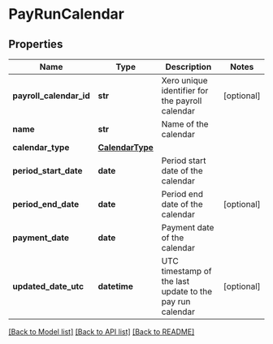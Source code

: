 # PayRunCalendar

## Properties
Name | Type | Description | Notes
------------ | ------------- | ------------- | -------------
**payroll_calendar_id** | **str** | Xero unique identifier for the payroll calendar | [optional] 
**name** | **str** | Name of the calendar | 
**calendar_type** | [**CalendarType**](CalendarType.md) |  | 
**period_start_date** | **date** | Period start date of the calendar | 
**period_end_date** | **date** | Period end date of the calendar | [optional] 
**payment_date** | **date** | Payment date of the calendar | 
**updated_date_utc** | **datetime** | UTC timestamp of the last update to the pay run calendar | [optional] 

[[Back to Model list]](../README.md#documentation-for-models) [[Back to API list]](../README.md#documentation-for-api-endpoints) [[Back to README]](../README.md)


